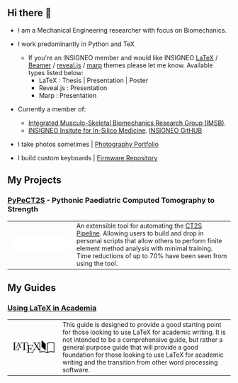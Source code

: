 ## Hi there 👋
- I am a Mechanical Engineering researcher with focus on Biomechanics.
- I work predominantly in Python and TeX
    - If you're an INSIGNEO member and would like INSIGNEO [LaTeX](https://www.latex-project.org/) / [Beamer](https://ctan.org/pkg/beamer) / [reveal.js](https://revealjs.com/) / [marp](https://marp.app/) themes please let me know. Available types listed below:
        - LaTeX : Thesis | Presentation | Poster
        - Reveal.js : Presentation
        - Marp : Presentation

- Currently a member of:
  - [Integrated Musculo-Skeletal Biomechanics Research Group (IMSB)](https://www.sheffield.ac.uk/imsb).
  - [INSIGNEO Insitute for In-Silico Medicine](https://www.sheffield.ac.uk/insigneo). [INSIGNEO GitHUB](https://github.com/INSIGNEO)
  
- I take photos sometimes | [Photography Portfolio](https://wirestock.io/haivu)

- I build custom keyboards | [Firmware Repository](https://github.com/HaivuUK/Keyboard_Software_Builds)

## My Projects

### [PyPeCT2S](https://github.com/INSIGNEO/PyPeCT2S) - Pythonic Paediatric Computed Tomography to Strength

<table>
  <td>
    <a href="https://github.com/INSIGNEO/PyPeCT2S">
      <img src="https://github.com/INSIGNEO/PyPeCT2S/blob/main/icons/big_logo.svg" width="800px" alt="PyPeCT2S Logo">
    </a>
  </td>
  <td>
    An extensible tool for automating the <a href="https://ct2s.insigneo.org/ct2s/"><alt>CT2S Pipeline</alt></a>. Allowing users to build and drop in personal scripts that allow others to perform finite element method analysis with minimal training.
    Time reductions of up to 70% have been seen from using the tool.
  </td>
</table>

## My Guides

### [Using LaTeX in Academia](https://haivuuk.github.io/LaTeX-Guides/)

<table>
  <td>
    <a href="https://haivuuk.github.io/LaTeX-Guides">
      <img src="https://github.com/HaivuUK/LaTeX-Guides/blob/main/docs/images/logoadpat.svg" width="800px" alt="PyPeCT2S Logo">
    </a>
  </td>
  <td>
    This guide is designed to provide a good starting point for those looking to use LaTeX for academic writing. It is not intended to be a comprehensive guide, but rather a general purpose guide that will provide a good foundation for those looking to use LaTeX for academic writing and the transition from other word processing software.
  </td>
</table>
<!--
**HaivuUK/HaivuUK** is a ✨ _special_ ✨ repository because its `README.md` (this file) appears on your GitHub profile.

Here are some ideas to get you started:

- 🔭 I’m currently working on ...
- 🌱 I’m currently learning ...
- 👯 I’m looking to collaborate on ...
- 🤔 I’m looking for help with ...
- 💬 Ask me about ...
- 📫 How to reach me: ...
- 😄 Pronouns: ...
- ⚡ Fun fact: ...
-->
